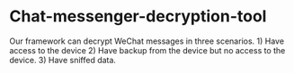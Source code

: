 # Chat-messenger-decryption-tool
Our framework can decrypt WeChat  messages in three scenarios. 1) Have access to  the device 2) Have backup from the device but  no access to the device. 3) Have sniffed data. 

